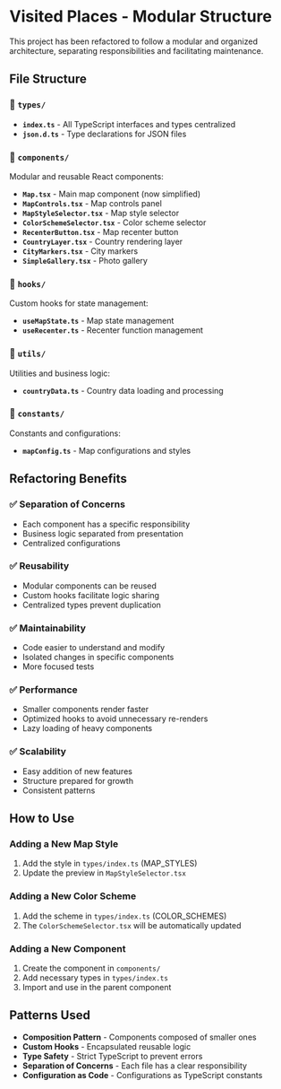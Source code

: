 # Visited Places - Modular Structure

This project has been refactored to follow a modular and organized architecture, separating responsibilities and facilitating maintenance.

## File Structure

### 📁 `types/`

- **`index.ts`** - All TypeScript interfaces and types centralized
- **`json.d.ts`** - Type declarations for JSON files

### 📁 `components/`

Modular and reusable React components:

- **`Map.tsx`** - Main map component (now simplified)
- **`MapControls.tsx`** - Map controls panel
- **`MapStyleSelector.tsx`** - Map style selector
- **`ColorSchemeSelector.tsx`** - Color scheme selector
- **`RecenterButton.tsx`** - Map recenter button
- **`CountryLayer.tsx`** - Country rendering layer
- **`CityMarkers.tsx`** - City markers
- **`SimpleGallery.tsx`** - Photo gallery

### 📁 `hooks/`

Custom hooks for state management:

- **`useMapState.ts`** - Map state management
- **`useRecenter.ts`** - Recenter function management

### 📁 `utils/`

Utilities and business logic:

- **`countryData.ts`** - Country data loading and processing

### 📁 `constants/`

Constants and configurations:

- **`mapConfig.ts`** - Map configurations and styles

## Refactoring Benefits

### ✅ **Separation of Concerns**

- Each component has a specific responsibility
- Business logic separated from presentation
- Centralized configurations

### ✅ **Reusability**

- Modular components can be reused
- Custom hooks facilitate logic sharing
- Centralized types prevent duplication

### ✅ **Maintainability**

- Code easier to understand and modify
- Isolated changes in specific components
- More focused tests

### ✅ **Performance**

- Smaller components render faster
- Optimized hooks to avoid unnecessary re-renders
- Lazy loading of heavy components

### ✅ **Scalability**

- Easy addition of new features
- Structure prepared for growth
- Consistent patterns

## How to Use

### Adding a New Map Style

1. Add the style in `types/index.ts` (MAP_STYLES)
2. Update the preview in `MapStyleSelector.tsx`

### Adding a New Color Scheme

1. Add the scheme in `types/index.ts` (COLOR_SCHEMES)
2. The `ColorSchemeSelector.tsx` will be automatically updated

### Adding a New Component

1. Create the component in `components/`
2. Add necessary types in `types/index.ts`
3. Import and use in the parent component

## Patterns Used

- **Composition Pattern** - Components composed of smaller ones
- **Custom Hooks** - Encapsulated reusable logic
- **Type Safety** - Strict TypeScript to prevent errors
- **Separation of Concerns** - Each file has a clear responsibility
- **Configuration as Code** - Configurations as TypeScript constants
